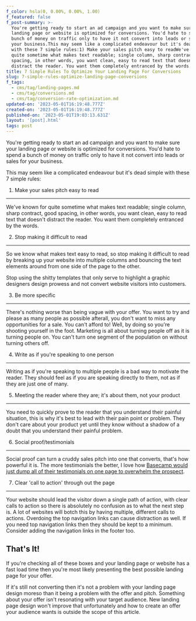 ```yaml
---
f_color: hsla(0, 0.00%, 0.00%, 1.00)
f_featured: false
f_post-summary: >-
  You're getting ready to start an ad campaign and you want to make sure your
  landing page or website is optimized for conversions. You'd hate to spend a
  bunch of money on traffic only to have it not convert into leads or sales for
  your business.This may seem like a complicated endeavour but it's dead simple
  with these 7 simple rules:1) Make your sales pitch easy to readWe've known for
  quite sometime what makes text readable; single column, sharp contract, good
  spacing, in other words, you want clean, easy to read text that doesn't
  distract the reader. You want them completely entranced by the words.
title: 7 Simple Rules To Optimize Your Landing Page For Conversions
slug: 7-simple-rules-optimize-landing-page-conversions
f_tags:
  - cms/tag/landing-pages.md
  - cms/tag/conversions.md
  - cms/tag/conversion-rate-optimization.md
updated-on: '2023-05-01T16:19:48.777Z'
created-on: '2023-05-01T16:19:48.777Z'
published-on: '2023-05-01T19:03:13.631Z'
layout: '[post].html'
tags: post
---
```


You're getting ready to start an ad campaign and you want to make sure your landing page or website is optimized for conversions. You'd hate to spend a bunch of money on traffic only to have it not convert into leads or sales for your business.

This may seem like a complicated endeavour but it's dead simple with these 7 simple rules:

1) Make your sales pitch easy to read
-------------------------------------

We've known for quite sometime what makes text readable; single column, sharp contract, good spacing, in other words, you want clean, easy to read text that doesn't distract the reader. You want them completely entranced by the words.

2) Stop making it difficult to read
-----------------------------------

So we know what makes text easy to read, so stop making it difficult to read by breaking up your website into multiple columns and bouncing the text elements around from one side of the page to the other.

Stop using the shitty templates that only serve to highlight a graphic designers design prowess and not convert website visitors into customers.

3) Be more specific
-------------------

There's nothing worse than being vague with your offer. You want to try and please as many people as possible afterall, you don't want to miss any opportunities for a sale. You can't afford to! Well, by doing so you're shooting yourself in the foot. Marketing is all about turning people off as it is turning people on. You can't turn one segment of the population on without turning others off.

4) Write as if you're speaking to one person
--------------------------------------------

Writing as if you're speaking to multiple people is a bad way to motivate the reader. They should feel as if you are speaking directly to them, not as if they are just one of many.

5) Meeting the reader where they are; it's about them, not your product
-----------------------------------------------------------------------

You need to quickly prove to the reader that you understand their painful situation, this is why it's best to lead with their pain point or problem. They don't care about your product yet until they know without a shadow of a doubt that you understand their painful problem.

6) Social proof/testimonials
----------------------------

Social proof can turn a cruddy sales pitch into one that converts, that's how powerful it is. The more testimonials the better, I love how [Basecamp would just dump all of their testimonials on one page to overwhelm the prospect](https://basecamp.com/customers?ref=freak.marketing).

7) Clear 'call to action' through out the page
----------------------------------------------

Your website should lead the visitor down a single path of action, with clear calls to action so there is absolutely no confusion as to what the next step is. A lot of websites will botch this by having multiple, different calls to actions. Overdoing the top navigation links can cause distraction as well. If you need top navigation links then they should be kept to a minimum. Consider adding the navigation links in the footer too.

That's It!
----------

If you're checking all of these boxes and your landing page or website has a fast load time then you're most likely presenting the best possible landing page for your offer.

If it's still not converting then it's not a problem with your landing page design moreso than it being a problem with the offer and pitch. Something about your offer isn't resonating with your target audience. New landing page design won't improve that unfortunately and how to create an offer your audience wants is outside the scope of this article.
